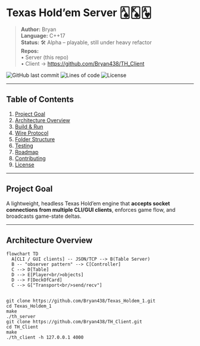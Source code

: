 # Texas Hold’em Server 🂡🂮🂱

> **Author:** Bryan  
> **Language:** C++17  
> **Status:** 🛠 Alpha – playable, still under heavy refactor  
> **Repos:**  
> • Server (this repo)  
> • Client → https://github.com/Bryan438/TH_Client  

![GitHub last commit](https://img.shields.io/github/last-commit/Bryan438/Texas_Holdem_1?logo=github)
![Lines of code](https://img.shields.io/tokei/lines/github/Bryan438/Texas_Holdem_1)
![License](https://img.shields.io/github/license/Bryan438/Texas_Holdem_1)

---

## Table of Contents
1. [Project Goal](#project-goal)  
2. [Architecture Overview](#architecture-overview)  
3. [Build & Run](#build--run)  
4. [Wire Protocol](#wire-protocol)  
5. [Folder Structure](#folder-structure)  
6. [Testing](#testing)  
7. [Roadmap](#roadmap)  
8. [Contributing](#contributing)  
9. [License](#license)

---

## Project Goal
A lightweight, headless Texas Hold’em engine that **accepts socket connections from multiple CLI/GUI clients**, enforces game flow, and broadcasts game-state deltas.

---

## Architecture Overview
```mermaid
flowchart TD
  A[CLI / GUI clients] -- JSON/TCP --> B(Table Server)
  B -- "observer pattern" --> C[Controller]
  C --> D[Table]
  D --> E[Player<br/>objects]
  D --> F[DeckOfCard]
  C --> G["Transport<br/>send/recv"]


git clone https://github.com/Bryan438/Texas_Holdem_1.git
cd Texas_Holdem_1
make               
./th_server   
git clone https://github.com/Bryan438/TH_Client.git
cd TH_Client
make                
./th_client -h 127.0.0.1 4000



